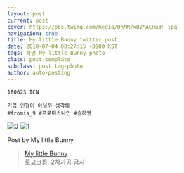 ```yaml
---
layout: post
current: post
cover: https://pbs.twimg.com/media/DhMM7xBVMAEHa3F.jpg
navigation: true
title: My little Bunny twitter post
date: 2018-07-04 00:27:15 +0900 KST
tags: 하영 My-little-Bunny photo
class: post-template
subclass: post tag-photo
author: auto-posting
---
```


```  
180623 ICN  
  
가끔 인형이 아닐까 생각해  
#fromis_9 #프로미스나인 #송하영  

```

![0](https://pbs.twimg.com/media/DhMM6ymVAAAzhk7.jpg)
![1](https://pbs.twimg.com/media/DhMM7xBVMAEHa3F.jpg)


Post by My little Bunny

> [My little Bunny](https://twitter.com/MLBunny_929)  
  로고크롭, 2차가공 금지